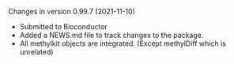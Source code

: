 Changes in version 0.99.7 (2021-11-10)
+ Submitted to Bioconductor
+ Added a NEWS.md file to track changes to the package.
+ All methylkit objects are integrated. (Except methylDiff which is unrelated)